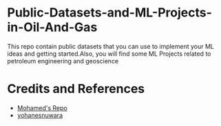 # Public-Datasets-and-ML-Projects-in-Oil-And-Gas
This repo contain public datasets that you can use to implement your ML ideas and getting started.Also, you will find some ML Projects related to petroleum engineering and geoscience 


# Credits and References
- [Mohamed's Repo](https://github.com/mohamadga04/Oil-Gas-Public-Data)
- [yohanesnuwara](https://github.com/yohanesnuwara/MLGeo/tree/main)

